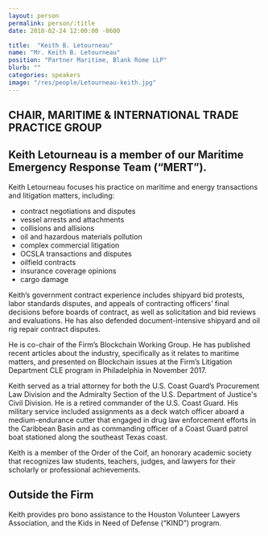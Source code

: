 ```yaml
---
layout: person
permalink: person/:title
date: 2018-02-24 12:00:00 -0600

title:  "Keith B. Letourneau"
name: "Mr. Keith B. Letourneau"
position: "Partner Maritime, Blank Rome LLP"
blurb: ""
categories: speakers
image: "/res/people/Letourneau-keith.jpg"
---
```


## CHAIR, MARITIME & INTERNATIONAL TRADE PRACTICE GROUP

## Keith Letourneau is a member of our Maritime Emergency Response Team (“MERT”).

Keith Letourneau focuses his practice on maritime and energy transactions and litigation matters, including:

* contract negotiations and disputes
* vessel arrests and attachments
* collisions and allisions
* oil and hazardous materials pollution
* complex commercial litigation
* OCSLA transactions and disputes
* oilfield contracts
* insurance coverage opinions
* cargo damage

Keith’s government contract experience includes shipyard bid protests, labor standards disputes, and appeals of contracting officers’ final decisions before boards of contract, as well as solicitation and bid reviews and evaluations. He has also defended document-intensive shipyard and oil rig repair contract disputes.

He is co-chair of the Firm’s Blockchain Working Group. He has published recent articles about the industry, specifically as it relates to maritime matters, and presented on Blockchain issues at the Firm’s Litigation Department CLE program in Philadelphia in November 2017.

Keith served as a trial attorney for both the U.S. Coast Guard’s Procurement Law Division and the Admiralty Section of the U.S. Department of Justice's Civil Division. He is a retired commander of the U.S. Coast Guard. His military service included assignments as a deck watch officer aboard a medium-endurance cutter that engaged in drug law enforcement efforts in the Caribbean Basin and as commanding officer of a Coast Guard patrol boat stationed along the southeast Texas coast.

Keith is a member of the Order of the Coif, an honorary academic society that recognizes law students, teachers, judges, and lawyers for their scholarly or professional achievements.

## Outside the Firm

Keith provides pro bono assistance to the Houston Volunteer Lawyers Association, and the Kids in Need of Defense (“KIND”) program.
